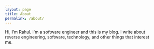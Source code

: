 ```yaml
---
layout: page
title: About
permalink: /about/
---
```


Hi, I'm Rahul. I'm a software engineer and this is my blog. I write about reverse engineering, software, technology, and other things that interest me.